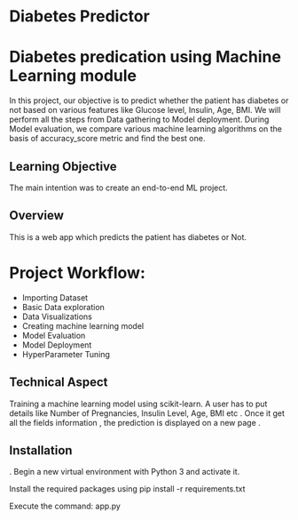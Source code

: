 # Diabetes Predictor

# Diabetes predication using Machine Learning module

In this project, our objective is to predict whether the patient has diabetes or not based on various features like Glucose level, Insulin, Age, BMI.
We will perform all the steps from Data gathering to Model deployment. During Model evaluation, we compare various machine learning algorithms on the basis of accuracy_score metric and find the best one.


## Learning Objective

The main intention was to create an end-to-end ML project.

## Overview

This is a web app which predicts the patient has diabetes or Not.

# Project Workflow:

*  Importing Dataset
*  Basic Data exploration
*  Data Visualizations
*  Creating machine learning model
*  Model Evaluation
*  Model Deployment
*  HyperParameter Tuning

## Technical Aspect

Training a machine learning model using scikit-learn.
A user has to put details like Number of Pregnancies, Insulin Level, Age, BMI etc .
Once it get all the fields information , the prediction is displayed on a new page .


## Installation
.
Begin a new virtual environment with Python 3 and activate it.

Install the required packages using pip install -r requirements.txt

Execute the command: app.py
